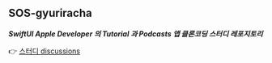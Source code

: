 ## SOS-gyuriracha
**_SwiftUI Apple Developer 의 Tutorial 과 Podcasts 앱 클론코딩 스터디 레포지토리_**

👉 [스터디 discussions](https://github.com/Secret-Of-SwiftUI/SOS-SwiftUI-deprecated/discussions)
